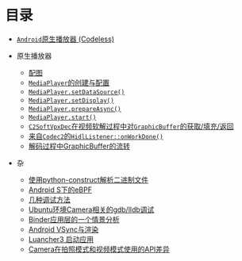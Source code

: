 # 目录

* [`Android`原生播放器 (Codeless)](MM_codeless_home.md)

* 原生播放器
  * [配图](out/MediaCodec/MediaCodec.png) 
  * [`MediaPlayer`的创建与配置](play/mediaplayer.md)  
  * [`MediaPlayer.setDataSource()`](play/mediaplayersetdatasource.md)  
  * [`MediaPlayer.setDisplay()`](play/mediaplayersetdisplay.md)  
  * [`MediaPlayer.prepareAsync()`](play/mediaplayerprepareasync.md)  
  * [`MediaPlayer.start()`](play/mediaplayerstart.md)  
  * [`C2SoftVpxDec`在视频软解过程中对`GraphicBuffer`的获取/填充/返回](play/vpx_dec.md)
  * [来自`Codec2`的`HidlListener::onWorkDone()`](play/hidllisteneronworkdone.md)
  * [解码过程中GraphicBuffer的流转](GraphicBuffer.md)  
* 杂  
  * [使用python-construct解析二进制文件](python-construct.md)
  * [Android S下的eBPF](BPF.md)
  * [几种调试方法](debugs.md)
  * [Ubuntu环境Camera相关的gdb/lldb调试](gdbclient.md)
  * [Binder应用层的一个情景分析](binder.md)
  * [Android VSync与渲染](VSync.md)
  * [Luancher3 启动应用](AppStart.md)
  * [Camera在拍照模式和视频模式使用的API差异](CameraPreview.md)